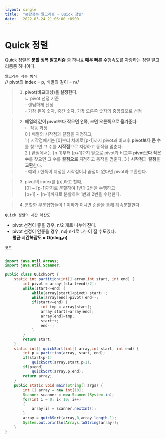 ```yaml
---
layout: single
title:  "분할정복 알고리즘 - Quick 정렬"
date:   2022-03-24 21:06:00 +0900
---
```


Quick 정렬
=====

Quick 정렬은 **분할 정복 알고리즘** 중 하나로 __매우 빠른__ 수행속도를 자랑하는 정렬 알고리즘중 하나이다.

`알고리즘 작동 방식`  
// pivot의 index = p, 배열의 길이 = n//
>1. **pivot(비교대상)을  설정한다.**  
ㄴ pivot 선정 기준    
    - 랜덤하게 선정  
    - 가장 왼쪽 숫자, 중간 숫자, 가장 오른쪽 숫자의 중앙값으로 선정  

>2. **배열의 값이 pivot보다 작으면 왼쪽, 크면 오른쪽으로 옮겨준다**  
ㄴ 작동 과정  
    0 ) 배열의 시작점과 끝점을 지정하고,   
     1 ) 시작점에서는 [0]부터 차례로 [p-1]까지 pivot과 비교후 **pivot보다 큰 수**를 찾으면 그 수를 **시작점**으로 지정하고 동작을 멈춘다.   
     2 ) 끝점에서는 [n-1]부터 [p+1]까지 앞으로 pivot과 비교후 **pivot보다 작은수**를 찾으면 그 수를 **끝점으로** 지정하고 동작을 멈춘다.
     3 ) **시작점**과 **끝점**을 **교환**한다.  
    - 예외 ) 한쪽이 지정된 시작점이나 끝점이 없다면 pivot과 교환한다.
     
 >3. pivot의 index를 [p],라고 할때,   
 [0] ~ [p-1]까지로 분할하여 1번과 2번을 수행하고  
 [p+1] ~ [n-1]까지로 분할하여 1번과 2번을 수행한다.

 >4. 분할한 부분집합들이 1 이하가 아니면 순환을 통해 계속분할한다  

  
 `Quick 정렬의 시간 복잡도`  
  - pivot 선정이 좋을 경우, n/2 개로 나누어 진다.  
  - pivot 선정이 안좋을 경우, n과 n-1로 나누어 질 수도있다.  
__평균 시간복잡도 = O(nlog₂n)__

`코드`  

```java

import java.util.Arrays;
import java.util.Scanner;

public class QuickSort {
    static int partition(int[] array,int start, int end) {
        int pivot = array[(start+end)/2];
        while(start<=end) {
            while(array[start]<pivot) start++;
            while(array[end]>pivot) end--;
            if(start<=end) {
                int tmp = array[start];
                array[start]=array[end];
                array[end]=tmp;
                start++;
                end--;
            }
        }
        return start;
    }
    static int[] quickSort(int[] array,int start, int end) {
        int p = partition(array, start, end);
        if(start<p-1)
            quickSort(array,start,p-1);
        if(p<end)
            quickSort(array,p,end);
        return array;
    }
    public static void main(String[] args) {
        int [] array = new int[10];
        Scanner scanner = new Scanner(System.in);
        for(int i = 0; i< 10; i++)
        {
            array[i] = scanner.nextInt();
        }
        array = quickSort(array,0,array.length-1);
        System.out.println(Arrays.toString(array));
    }
}






